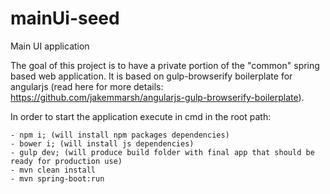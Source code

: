 # mainUi-seed
Main UI application

The goal of this project is to have a private portion of the "common" spring based web application. It is based on gulp-browserify boilerplate for angularjs (read here for more details: https://github.com/jakemmarsh/angularjs-gulp-browserify-boilerplate).

In order to start the application execute in cmd in the root path:

	- npm i; (will install npm packages dependencies)
	- bower i; (will install js dependencies)
	- gulp dev; (will produce build folder with final app that should be ready for production use)
	- mvn clean install
	- mvn spring-boot:run

	

